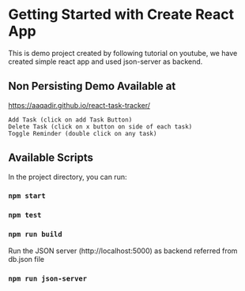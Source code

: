 # Getting Started with Create React App

This is demo project created by following tutorial on youtube, we have created simple react app and used json-server as backend.

## Non Persisting Demo Available at


https://aaqadir.github.io/react-task-tracker/
```
Add Task (click on add Task Button)
Delete Task (click on x button on side of each task)
Toggle Reminder (double click on any task)
```

## Available Scripts

In the project directory, you can run:

### `npm start`

### `npm test`

### `npm run build`

Run the JSON server (http://localhost:5000) as backend referred from db.json file

### `npm run json-server`

